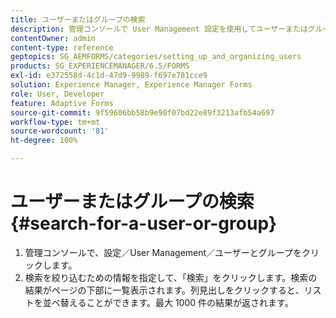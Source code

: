 ```yaml
---
title: ユーザーまたはグループの検索
description: 管理コンソールで User Management 設定を使用してユーザーまたはグループを検索する方法について説明します。
contentOwner: admin
content-type: reference
geptopics: SG_AEMFORMS/categories/setting_up_and_organizing_users
products: SG_EXPERIENCEMANAGER/6.5/FORMS
exl-id: e372558d-4c1d-47d9-9989-f697e781cce9
solution: Experience Manager, Experience Manager Forms
role: User, Developer
feature: Adaptive Forms
source-git-commit: 9f59606bb58b9e90f07bd22e89f3213afb54a697
workflow-type: tm+mt
source-wordcount: '81'
ht-degree: 100%

---
```


# ユーザーまたはグループの検索 {#search-for-a-user-or-group}

1. 管理コンソールで、設定／User Management／ユーザーとグループをクリックします。
1. 検索を絞り込むための情報を指定して、「検索」をクリックします。検索の結果がページの下部に一覧表示されます。列見出しをクリックすると、リストを並べ替えることができます。最大 1000 件の結果が返されます。
